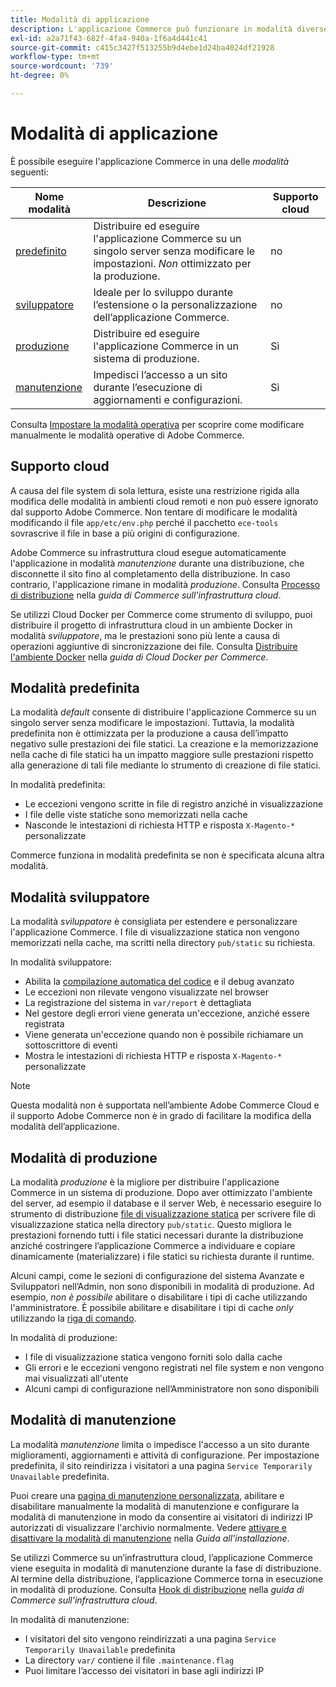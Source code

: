 ```yaml
---
title: Modalità di applicazione
description: L'applicazione Commerce può funzionare in modalità diverse a seconda delle esigenze. Visualizzare un elenco dettagliato delle modalità di applicazione disponibili.
exl-id: a2a71f43-682f-4fa4-940a-1f6a4d441c41
source-git-commit: c415c3427f513255b9d4ebe1d24ba4024df21928
workflow-type: tm+mt
source-wordcount: '739'
ht-degree: 0%

---
```


# Modalità di applicazione

È possibile eseguire l&#39;applicazione Commerce in una delle _modalità_ seguenti:

| Nome modalità | Descrizione | Supporto cloud |
| ------------------------ | ------------------- | ------------- |
| [predefinito](#default-mode) | Distribuire ed eseguire l&#39;applicazione Commerce su un singolo server senza modificare le impostazioni. _Non_ ottimizzato per la produzione. | no |
| [sviluppatore](#developer-mode) | Ideale per lo sviluppo durante l’estensione o la personalizzazione dell’applicazione Commerce. | no |
| [produzione](#production-mode) | Distribuire ed eseguire l&#39;applicazione Commerce in un sistema di produzione. | Sì |
| [manutenzione](#maintenance-mode) | Impedisci l’accesso a un sito durante l’esecuzione di aggiornamenti e configurazioni. | Sì |

Consulta [Impostare la modalità operativa](../cli/set-mode.md) per scoprire come modificare manualmente le modalità operative di Adobe Commerce.

## Supporto cloud

A causa del file system di sola lettura, esiste una restrizione rigida alla modifica delle modalità in ambienti cloud remoti e non può essere ignorato dal supporto Adobe Commerce. Non tentare di modificare le modalità modificando il file `app/etc/env.php` perché il pacchetto `ece-tools` sovrascrive il file in base a più origini di configurazione.

Adobe Commerce su infrastruttura cloud esegue automaticamente l&#39;applicazione in modalità _manutenzione_ durante una distribuzione, che disconnette il sito fino al completamento della distribuzione. In caso contrario, l&#39;applicazione rimane in modalità _produzione_. Consulta [Processo di distribuzione](https://experienceleague.adobe.com/docs/commerce-cloud-service/user-guide/develop/deploy/process.html?lang=it#deploy-phase) nella _guida di Commerce sull&#39;infrastruttura cloud_.

Se utilizzi Cloud Docker per Commerce come strumento di sviluppo, puoi distribuire il progetto di infrastruttura cloud in un ambiente Docker in modalità _sviluppatore_, ma le prestazioni sono più lente a causa di operazioni aggiuntive di sincronizzazione dei file. Consulta [Distribuire l&#39;ambiente Docker](https://developer.adobe.com/commerce/cloud-tools/docker/deploy/#launch-mode) nella _guida di Cloud Docker per Commerce_.


## Modalità predefinita

La modalità _default_ consente di distribuire l&#39;applicazione Commerce su un singolo server senza modificare le impostazioni. Tuttavia, la modalità predefinita non è ottimizzata per la produzione a causa dell’impatto negativo sulle prestazioni dei file statici. La creazione e la memorizzazione nella cache di file statici ha un impatto maggiore sulle prestazioni rispetto alla generazione di tali file mediante lo strumento di creazione di file statici.

In modalità predefinita:

- Le eccezioni vengono scritte in file di registro anziché in visualizzazione
- I file delle viste statiche sono memorizzati nella cache
- Nasconde le intestazioni di richiesta HTTP e risposta `X-Magento-*` personalizzate

Commerce funziona in modalità predefinita se non è specificata alcuna altra modalità.

## Modalità sviluppatore

La modalità _sviluppatore_ è consigliata per estendere e personalizzare l&#39;applicazione Commerce. I file di visualizzazione statica non vengono memorizzati nella cache, ma scritti nella directory `pub/static` su richiesta.

In modalità sviluppatore:

- Abilita la [compilazione automatica del codice](../cli/code-compiler.md) e il debug avanzato
- Le eccezioni non rilevate vengono visualizzate nel browser
- La registrazione del sistema in `var/report` è dettagliata
- Nel gestore degli errori viene generata un&#39;eccezione, anziché essere registrata
- Viene generata un&#39;eccezione quando non è possibile richiamare un sottoscrittore di eventi
- Mostra le intestazioni di richiesta HTTP e risposta `X-Magento-*` personalizzate

>[!NOTE]
>
>Questa modalità non è supportata nell’ambiente Adobe Commerce Cloud e il supporto Adobe Commerce non è in grado di facilitare la modifica della modalità dell’applicazione.

## Modalità di produzione

La modalità _produzione_ è la migliore per distribuire l&#39;applicazione Commerce in un sistema di produzione. Dopo aver ottimizzato l&#39;ambiente del server, ad esempio il database e il server Web, è necessario eseguire lo strumento di distribuzione [file di visualizzazione statica](../cli/static-view-file-deployment.md) per scrivere file di visualizzazione statica nella directory `pub/static`. Questo migliora le prestazioni fornendo tutti i file statici necessari durante la distribuzione anziché costringere l’applicazione Commerce a individuare e copiare dinamicamente (materializzare) i file statici su richiesta durante il runtime.

Alcuni campi, come le sezioni di configurazione del sistema Avanzate e Sviluppatori nell’Admin, non sono disponibili in modalità di produzione. Ad esempio, _non è possibile_ abilitare o disabilitare i tipi di cache utilizzando l&#39;amministratore. È possibile abilitare e disabilitare i tipi di cache _only_ utilizzando la [riga di comando](../cli/manage-cache.md#config-cli-subcommands-cache-en).

In modalità di produzione:

- I file di visualizzazione statica vengono forniti solo dalla cache
- Gli errori e le eccezioni vengono registrati nel file system e non vengono mai visualizzati all&#39;utente
- Alcuni campi di configurazione nell’Amministratore non sono disponibili

## Modalità di manutenzione

La modalità _manutenzione_ limita o impedisce l&#39;accesso a un sito durante miglioramenti, aggiornamenti e attività di configurazione. Per impostazione predefinita, il sito reindirizza i visitatori a una pagina `Service Temporarily Unavailable` predefinita.

Puoi creare una [pagina di manutenzione personalizzata](../../upgrade/troubleshooting/maintenance-mode-options.md), abilitare e disabilitare manualmente la modalità di manutenzione e configurare la modalità di manutenzione in modo da consentire ai visitatori di indirizzi IP autorizzati di visualizzare l&#39;archivio normalmente. Vedere [attivare e disattivare la modalità di manutenzione](../../installation/tutorials/maintenance-mode.md) nella _Guida all&#39;installazione_.

Se utilizzi Commerce su un’infrastruttura cloud, l’applicazione Commerce viene eseguita in modalità di manutenzione durante la fase di distribuzione. Al termine della distribuzione, l’applicazione Commerce torna in esecuzione in modalità di produzione. Consulta [Hook di distribuzione](https://experienceleague.adobe.com/docs/commerce-cloud-service/user-guide/develop/deploy/best-practices.html?lang=it#phase-5%3A-deployment-hooks) nella _guida di Commerce sull&#39;infrastruttura cloud_.

In modalità di manutenzione:

- I visitatori del sito vengono reindirizzati a una pagina `Service Temporarily Unavailable` predefinita
- La directory `var/` contiene il file `.maintenance.flag`
- Puoi limitare l’accesso dei visitatori in base agli indirizzi IP
